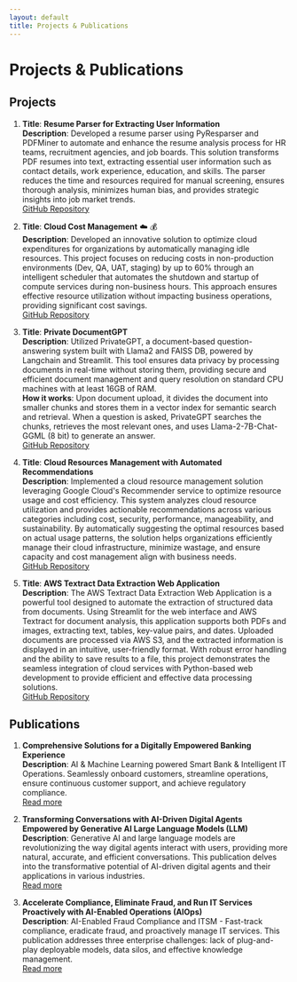 ```yaml
---
layout: default
title: Projects & Publications
---
```


# Projects & Publications

## Projects

1. **Title**: **Resume Parser for Extracting User Information**  
    **Description**: Developed a resume parser using PyResparser and PDFMiner to automate and enhance the resume analysis process for HR teams, recruitment agencies, and job boards. This solution transforms PDF resumes into text, extracting essential user information such as contact details, work experience, education, and skills. The parser reduces the time and resources required for manual screening, ensures thorough analysis, minimizes human bias, and provides strategic insights into job market trends.  
    [GitHub Repository](https://github.com/mohtasham9/Resume-parser-nlp)


2. **Title**: **Cloud Cost Management** ☁️ 💰  
**Description**: Developed an innovative solution to optimize cloud expenditures for organizations by automatically managing idle resources. This project focuses on reducing costs in non-production environments (Dev, QA, UAT, staging) by up to 60% through an intelligent scheduler that automates the shutdown and startup of compute services during non-business hours. This approach ensures effective resource utilization without impacting business operations, providing significant cost savings.  
[GitHub Repository](https://github.com/mohtasham9/cloud-cost-optimization)

3. **Title**: **Private DocumentGPT**   
**Description**: Utilized PrivateGPT, a document-based question-answering system built with Llama2 and FAISS DB, powered by Langchain and Streamlit. This tool ensures data privacy by processing documents in real-time without storing them, providing secure and efficient document management and query resolution on standard CPU machines with at least 16GB of RAM.  
**How it works**: Upon document upload, it divides the document into smaller chunks and stores them in a vector index for semantic search and retrieval. When a question is asked, PrivateGPT searches the chunks, retrieves the most relevant ones, and uses Llama-2-7B-Chat-GGML (8 bit) to generate an answer.  
[GitHub Repository](https://github.com/mohtasham9/private-gpt)

4. **Title**: **Cloud Resources Management with Automated Recommendations**   
**Description**: Implemented a cloud resource management solution leveraging Google Cloud's Recommender service to optimize resource usage and cost efficiency. This system analyzes cloud resource utilization and provides actionable recommendations across various categories including cost, security, performance, manageability, and sustainability. By automatically suggesting the optimal resources based on actual usage patterns, the solution helps organizations efficiently manage their cloud infrastructure, minimize wastage, and ensure capacity and cost management align with business needs.    
[GitHub Repository](https://github.com/mohtasham9/cloud-capacity-management)

5. **Title**: **AWS Textract Data Extraction Web Application**    
**Description**: The AWS Textract Data Extraction Web Application is a powerful tool designed to automate the extraction of structured data from documents. Using Streamlit for the web interface and AWS Textract for document analysis, this application supports both PDFs and images, extracting text, tables, key-value pairs, and dates. Uploaded documents are processed via AWS S3, and the extracted information is displayed in an intuitive, user-friendly format. With robust error handling and the ability to save results to a file, this project demonstrates the seamless integration of cloud services with Python-based web development to provide efficient and effective data processing solutions.   
[GitHub Repository](https://github.com/mohtasham9/aws-textract)

## Publications

1. **Comprehensive Solutions for a Digitally Empowered Banking Experience**  
    **Description**: AI & Machine Learning powered Smart Bank & Intelligent IT Operations. Seamlessly onboard customers, streamline operations, ensure continuous customer support, and achieve regulatory compliance.  
    [Read more](https://www.researchgate.net/publication/370935296_Comprehensive_Solutions_for_a_Digitally_Empowered_Banking_Experience_AI_Machine_Learning_powered_Smart_Bank_Intelligent_IT_Operations)

2. **Transforming Conversations with AI-Driven Digital Agents Empowered by Generative AI Large Language Models (LLM)**  
**Description**: Generative AI and large language models are revolutionizing the way digital agents interact with users, providing more natural, accurate, and efficient conversations. This publication delves into the transformative potential of AI-driven digital agents and their applications in various industries.  
[Read more](https://www.researchgate.net/publication/372808070_Transforming_Conversations_with_AI-DRIVEN_DIGITAL_AGENTS_EMPOWERED_BY_GENERATIVE_AI_LARGE_LANGUAGE_MODELS_LLM)

3. **Accelerate Compliance, Eliminate Fraud, and Run IT Services Proactively with AI-Enabled Operations (AIOps)**  
**Description**: AI-Enabled Fraud Compliance and ITSM - Fast-track compliance, eradicate fraud, and proactively manage IT services. This publication addresses three enterprise challenges: lack of plug-and-play deployable models, data silos, and effective knowledge management.  
[Read more](https://www.researchgate.net/publication/370210858_Accelerate_Compliance_Eliminate_Fraud_and_Run_IT_Services_Proactively_with_AI-Enabled_Operations_AIOps)

